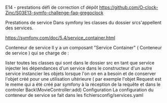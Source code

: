 E14 - prestations
défi de correction
cf dépôt https://github.com/O-clock-Zinc/S03E13-symfo-challenge-faq-gregoclock

Prestations de service
Dans symfony les classes du dossier srcs'appellent des services.

https://symfony.com/doc/5.4/service_container.html

Conteneur de service
Il y a un composant "Service Container" ( Conteneur de service ) qui se charge de :

lister toutes les classes qui sont dans le dossier src en tant que service
injecter les dépendances d'un service dans le constructeur d'un autre service
instancier les objets lorsque l'on on en a besoin et de conserver l'objet créé pour une utilisation ultérieure ( par exemple l'objet Request est le meme qui a été créé par symfony à la réception de la requête et dans le controler Back\MovieController:add)
Configuration
La configuration du conteneur de service se fait dans les fichiersconfig/services.yaml